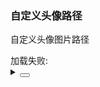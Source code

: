 ### 自定义头像路径

自定义头像图片路径

<div class="cell-demo vp-raw">
  <yc-space size="large">
    <yc-avatar
      imageUrl="https://p1-arco.byteimg.com/tos-cn-i-uwbnlip3yd/3ee5f13fb09879ecb5185e440cef6eb9.png~tplv-uwbnlip3yd-webp.webp"
    >
    </yc-avatar>
    加载失败:
    <yc-avatar
      imageUrl="https://p1-arco.byteimg.com/tos-cn-i-uwbnlip3yd/3ee5f13fb09879ecb5185e440cef6eb9123.png~tplv-uwbnlip3yd-webp.webp"
    >
    </yc-avatar>
  </yc-space>
</div>

<details>
<summary>
 <button class="code-btn"  >
    <icon-code />
 </button>
</summary>

```vue
<template>
  <yc-space size="large">
    <yc-avatar
      imageUrl="https://p1-arco.byteimg.com/tos-cn-i-uwbnlip3yd/3ee5f13fb09879ecb5185e440cef6eb9.png~tplv-uwbnlip3yd-webp.webp">
    </yc-avatar>
    加载失败:
    <yc-avatar
      imageUrl="https://p1-arco.byteimg.com/tos-cn-i-uwbnlip3yd/3ee5f13fb09879ecb5185e440cef6eb9123.png~tplv-uwbnlip3yd-webp.webp">
    </yc-avatar>
  </yc-space>
</template>
```

</details>
